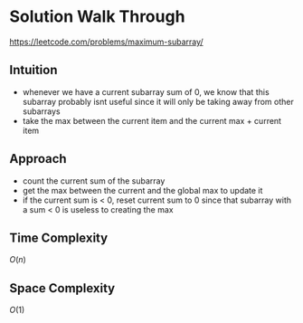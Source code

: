 # Solution Walk Through
https://leetcode.com/problems/maximum-subarray/

## Intuition
- whenever we have a current subarray sum of 0, we know that this subarray probably isnt useful since it will only be taking away from other subarrays
- take the max between the current item and the current max + current item

## Approach
- count the current sum of the subarray
- get the max between the current and the global max to update it
- if the current sum is < 0, reset current sum to 0 since that subarray with a sum < 0 is useless to creating the max

## Time Complexity
$O(n)$

## Space Complexity
$O(1)$



